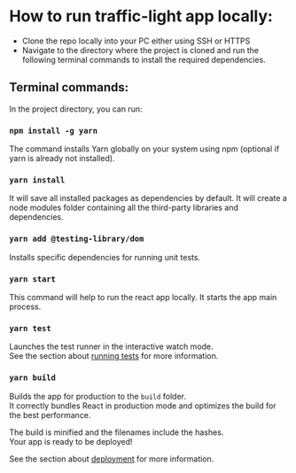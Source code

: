 # How to run traffic-light app locally:

* Clone the repo locally into your PC either using SSH or HTTPS
* Navigate to the directory where the project is cloned and run the following terminal commands to install the required dependencies.

## Terminal commands:

In the project directory, you can run:

### `npm install -g yarn`

The command installs Yarn globally on your system using npm (optional if yarn is already not installed).

### `yarn install`

It will save all installed packages as dependencies by default. It will create a node modules folder containing all the third-party libraries and dependencies.

### `yarn add @testing-library/dom`

Installs specific dependencies for running unit tests.

### `yarn start`

This command will help to run the react app locally. It starts the app main process.

### `yarn test`

Launches the test runner in the interactive watch mode.\
See the section about [running tests](https://facebook.github.io/create-react-app/docs/running-tests) for more information.

### `yarn build`

Builds the app for production to the `build` folder.\
It correctly bundles React in production mode and optimizes the build for the best performance.

The build is minified and the filenames include the hashes.\
Your app is ready to be deployed!

See the section about [deployment](https://facebook.github.io/create-react-app/docs/deployment) for more information.
